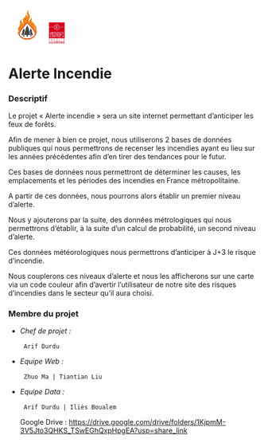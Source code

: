 <img src="https://github.com/AD81100/Projet-integratif/blob/b2f03a83feab625d55e465ea54ef334ea17523c6/logo.png" width="15%"> <img src="https://github.com/AD81100/Projet-integratif/blob/c2f423a1325f8a6d8fc18ac8fcba68885120bc34/logo%20uni.jpg" width="7%">

# Alerte Incendie

### Descriptif 

Le projet « Alerte incendie » sera un site internet permettant d’anticiper les feux de forêts. 

Afin de mener à bien ce projet, nous utiliserons 2 bases de données publiques qui nous permettrons de recenser les incendies ayant eu lieu sur les années précédentes afin d’en tirer des tendances pour le futur. 

Ces bases de données nous permettront de déterminer les causes, les emplacements et les périodes des incendies en France métropolitaine.

A partir de ces données, nous pourrons alors établir un premier niveau d’alerte. 

Nous y ajouterons par la suite, des données métrologiques qui nous permettrons d’établir, à la suite d’un calcul de probabilité, un second niveau d’alerte. 

Ces données météorologiques nous permettrons d’anticiper à J+3 le risque d’incendie. 

Nous couplerons ces niveaux d’alerte et nous les afficherons sur une carte via un code couleur afin d’avertir l’utilisateur de notre site des risques d’incendies dans le secteur qu’il aura choisi. 

### Membre du projet

-  *Chef de projet :* 

 		Arif Durdu

-  *Equipe Web :* 

 		Zhuo Ma | Tiantian Liu 

-  *Equipe Data :* 

 		Arif Durdu | Iliès Boualem
   
   Google Drive : https://drive.google.com/drive/folders/1KjpmM-3V5Jto3QHKS_TSwEGhQxpHpgEA?usp=share_link
